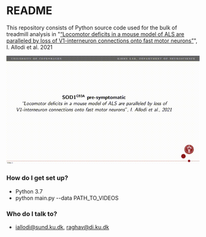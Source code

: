 # README #

This repository consists of Python source code used for the bulk of treadmill analysis in
"[“Locomotor deficits in a mouse model of ALS are paralleled by loss of
V1-interneuron connections onto fast motor neurons”](https://www.biorxiv.org/content/10.1101/2020.06.23.166389v1)", I. Allodi et al. 2021

![Treadmill analysis](utils/analysis.gif)

### How do I get set up? ###

* Python 3.7
* python main.py --data PATH_TO_VIDEOS


### Who do I talk to? ###

* iallodi@sund.ku.dk, raghav@di.ku.dk


